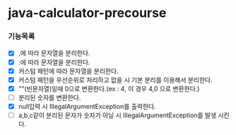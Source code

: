 # java-calculator-precourse

### 기능목록

- [x] ,에 따라 문자열을 분리한다.
- [x] :에 따라 문자열을 분리한다.
- [x] 커스텀 패턴에 따라 문자열을 분리한다.
- [x] 커스텀 패턴을 우선순위로 처리하고 없을 시 기본 분리를 이용해서 분리한다.
- [x] ""(빈문자열)일때 0으로 변환한다.(ex : 4, 이 경우 4,0 으로 변환한다.)
- [ ] 분리된 숫자를 변환한다.
- [x] null입력 시 IllegalArgumentException를 출력한다.
- [ ] a,b,c같이 분리된 문자가 숫자가 아닐 시 IllegalArgumentException를 발생 시킨다.

